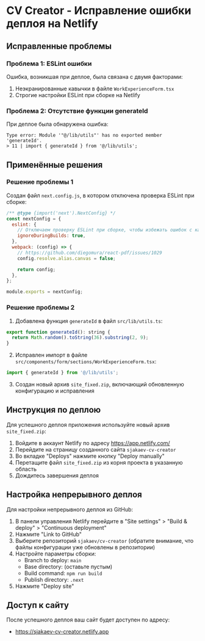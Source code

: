 # CV Creator - Исправление ошибки деплоя на Netlify

## Исправленные проблемы

### Проблема 1: ESLint ошибки
Ошибка, возникшая при деплое, была связана с двумя факторами:
1. Неэкранированные кавычки в файле `WorkExperienceForm.tsx`
2. Строгие настройки ESLint при сборке на Netlify

### Проблема 2: Отсутствие функции generateId
При деплое была обнаружена ошибка:
```
Type error: Module '"@/lib/utils"' has no exported member 'generateId'.
> 11 | import { generateId } from '@/lib/utils';
```

## Применённые решения

### Решение проблемы 1
Создан файл `next.config.js`, в котором отключена проверка ESLint при сборке:
```javascript
/** @type {import('next').NextConfig} */
const nextConfig = {
  eslint: {
    // Отключаем проверку ESLint при сборке, чтобы избежать ошибок с кавычками
    ignoreDuringBuilds: true,
  },
  webpack: (config) => {
    // https://github.com/diegomura/react-pdf/issues/1029
    config.resolve.alias.canvas = false;

    return config;
  },
};

module.exports = nextConfig;
```

### Решение проблемы 2
1. Добавлена функция `generateId` в файл `src/lib/utils.ts`:
```javascript
export function generateId(): string {
  return Math.random().toString(36).substring(2, 9);
}
```

2. Исправлен импорт в файле `src/components/form/sections/WorkExperienceForm.tsx`:
```javascript
import { generateId } from '@/lib/utils';
```

3. Создан новый архив `site_fixed.zip`, включающий обновленную конфигурацию и исправления

## Инструкция по деплою

Для успешного деплоя приложения используйте новый архив `site_fixed.zip`:

1. Войдите в аккаунт Netlify по адресу https://app.netlify.com/
2. Перейдите на страницу созданного сайта `sjakaev-cv-creator`
3. Во вкладке "Deploys" нажмите кнопку "Deploy manually"
4. Перетащите файл `site_fixed.zip` из корня проекта в указанную область
5. Дождитесь завершения деплоя

## Настройка непрерывного деплоя

Для настройки непрерывного деплоя из GitHub:

1. В панели управления Netlify перейдите в "Site settings" > "Build & deploy" > "Continuous deployment"
2. Нажмите "Link to GitHub"
3. Выберите репозиторий `sjakaev/cv-creator` (обратите внимание, что файлы конфигурации уже обновлены в репозитории)
4. Настройте параметры сборки:
   - Branch to deploy: `main`
   - Base directory: (оставьте пустым)
   - Build command: `npm run build`
   - Publish directory: `.next`
5. Нажмите "Deploy site"

## Доступ к сайту

После успешного деплоя ваш сайт будет доступен по адресу:
- https://sjakaev-cv-creator.netlify.app
